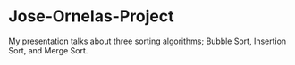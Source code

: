 # Jose-Ornelas-Project
My presentation talks about three sorting algorithms; Bubble Sort, Insertion Sort, and Merge Sort.
